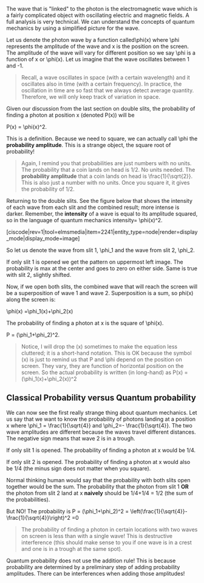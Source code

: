 The wave that is "linked" to the photon is the electromagnetic wave which is a fairly complicated object with oscillating electric and magnetic fields. A full analysis is very technical. We can understand the concepts of quantum mechanics by using a simplified picture for the wave. 

Let us denote the photon wave by a function called<lrn-math>\phi(x)</lrn-math> where <lrn-math>\phi</lrn-math> represents the amplitude of the wave and x is the position on the screen. The amplitude of the wave will vary for different position so we say <lrn-math>\phi</lrn-math> is a function of <lrn-math>x</lrn-math> or <lrn-math>\phi(x)</lrn-math>. Let us imagine that the wave oscillates between 1 and -1. 

> Recall, a wave oscillates in space (with a certain wavelength) and it oscillates also in time (with a certain frequency). In practice, the oscillation in time are so fast that we always detect average quantity. Therefore, we will only keep track of variation in space. 

Given our discussion from the last section on double slits, the probability of finding a photon at position x (denoted P(x)) will be 

<lrn-math>P(x) = \phi(x)^2</lrn-math>. 

This is a definition. Because we need to square, we can actually call <lrn-math>\phi</lrn-math> the **probability amplitude**. This is a strange object, the square root of probability!

> Again, I remind you that probabilities are just numbers with no units. The probability that a coin lands on head is 1/2. No units needed. The **probability amplitude** that a coin lands on head is <lrn-math>\frac{1}{\sqrt{2}}</lrn-math>. This is also just a number with no units. Once you square it, it gives the probability of 1/2.

Returning to the double slits. See the figure below that shows the intensity of each wave from each slit and the combined result; more intense is darker. Remember, the **intensity** of a wave is equal to its amplitude squared, so in the language of quantum mechanics intensity= <lrn-math>\phi(x)^2</lrn-math>. 

[ciscode|rev=1|tool=elmsmedia|item=2241|entity_type=node|render=display_mode|display_mode=image]

So let us denote the wave from slit 1, <lrn-math>\phi_1</lrn-math> and the wave from slit 2, <lrn-math>\phi_2</lrn-math>. 

If only slit 1 is opened we get the pattern on uppermost left image. The probability is max at the center and goes to zero on either side. Same is true with slit 2, slightly shifted. 

Now, if we open both slits, the combined wave that will reach the screen will be a superposition of wave 1 and wave 2. Superposition is a sum, so <lrn-math>phi(x)</lrn-math> along the screen is: 

<lrn-math>\phi(x) =\phi_1(x)+\phi_2(x)</lrn-math>

The probability of finding a photon at x is the square of <lrn-math>\phi(x)</lrn-math>. 

<lrn-math>P = (\phi_1+\phi_2)^2</lrn-math>.

> Notice, I will drop the <lrn-math>(x)</lrn-math> sometimes to make the equation less cluttered; it is a short-hand notation. This is OK because the symbol <lrn-math>(x)</lrn-math> is just to remind us that <lrn-math>P</lrn-math> and <lrn-math>\phi</lrn-math> depend on the position on screen. They vary, they are function of horizontal position on the screen. So the actual probability is written (in long-hand) as <lrn-math>P(x) = (\phi_1(x)+\phi_2(x))^2</lrn-math>

## Classical Probability versus Quantum probability

We can now see the first really strange thing about quantum mechanics. Let us say that we want to know the probability of photons landing at a position <lrn-math>x</lrn-math> where <lrn-math>\phi_1 = \frac{1}{\sqrt{4}}</lrn-math> and <lrn-math>\phi_2=-
\frac{1}{\sqrt{4}}</lrn-math>. The two wave amplitudes are different because the waves travel different distances. The negative sign means that wave 2 is in a trough. 

If only slit 1 is opened. The probability of finding a photon at x would be 1/4. 

If only slit 2 is opened. The probability of finding a photon at x would also be 1/4 (the minus sign does not matter when you square). 

Normal thinking human would say that the probability with both slits open together would be the sum. The probability that the photon from slit 1 **OR** the photon from slit 2 land at x **naively** should be 1/4+1/4 = 1/2 (the sum of the probabilities). 

But NO! The probability is <lrn-math>P = (\phi_1+\phi_2)^2 = \left(\frac{1}{\sqrt{4}}-\frac{1}{\sqrt{4}}\right)^2 =0</lrn-math>

> The probability of finding a photon in certain locations with two waves on screen is less than with a single wave! This is destructive interference (this should make sense to you if one wave is in a crest and one is in a trough at the same spot).

Quantum probability does not use the addition rule! This is because probability are determined by a preliminary step of adding probability amplitudes. There can be interferences when adding those amplitudes!

